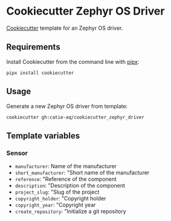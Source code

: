 # Cookiecutter Zephyr OS Driver

[Cookiecutter](https://github.com/audreyr/cookiecutter) template for an Zephyr OS driver.

## Requirements

Install Cookiecutter from the command line with [pipx](https://pypa.github.io/pipx/):

```shell
pipx install cookiecutter
```

## Usage

Generate a new Zephyr OS driver from template:

```shell
cookiecutter gh:catie-aq/cookiecutter_zephyr_driver
```

## Template variables

### Sensor
- `manufacturer`: Name of the manufacturer
- `short_manufacturer`: "Short name of the manufacturer
- `reference`: "Reference of the component
- `description`: "Description of the component
- `project_slug`: "Slug of the project
- `copyright_holder`: "Copyright holder
- `copyright_year`: "Copyright year
- `create_repository`: "Initialize a git repository
